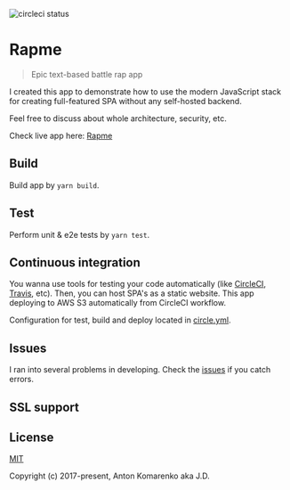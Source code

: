 <!-- https://github.com/wearehive/project-guidelines -->

![circleci status](https://circleci.com/gh/onelastjedi/rapme.svg?style=shield&circle-token=a9cbae75af694a4d454c3f549481b3b692e278ba)

# Rapme

> Epic text-based battle rap app

I created this app to demonstrate how to use the modern JavaScript stack for creating full-featured SPA without any self-hosted backend.

Feel free to discuss about whole architecture, security, etc.

Check live app here: [Rapme](https://dist-pxthhegius.now.sh)

<!-- Rapme at Slack: [Rapme](https://rapme.slack.com) -->

## Build

Build app by `yarn build`.

## Test

Perform unit & e2e tests by `yarn test`.


## Continuous integration

You wanna use tools for testing your code automatically (like [CircleCI](https://circleci.com), [Travis](https://travis-ci.org), etc). Then, you can host SPA's as a static website. This app deploying to AWS S3 automatically from CircleCI workflow.

Configuration for test, build and deploy located in [circle.yml](circle.yml).

## Issues

I ran into several problems in developing. Check the [issues](https://github.com/onelastjedi/rapme/issues) if you catch errors.

## SSL support

## License

[MIT](http://opensource.org/licenses/MIT)

Copyright (c) 2017-present, Anton Komarenko aka J.D.
